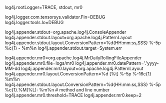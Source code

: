 log4j.rootLogger=TRACE, stdout, mr0

log4j.logger.com.tensorsys.validator.Fin=DEBUG
log4j.logger.tools.Io=DEBUG

log4j.appender.stdout=org.apache.log4j.ConsoleAppender
log4j.appender.stdout.layout=org.apache.log4j.PatternLayout
log4j.appender.stdout.layout.ConversionPattern=%d{HH:mm:ss,SSS} %-5p %c{1} - %m%n
log4j.appender.stdout.target=System.err

log4j.appender.mr0=org.apache.log4j.MrDailyRollingFileAppender
log4j.appender.mr0.file=logs/mr0
log4j.appender.mr0.datePattern='.'yyyy-MM-dd
log4j.appender.mr0.layout=org.apache.log4j.PatternLayout
log4j.appender.mr0.layout.ConversionPattern=%d [%t] %-5p %-16c{1} %m%n
log4j.appender.stdout.layout.ConversionPattern=%d{HH:mm:ss,SSS} %-5p %c{1}.%M(%L): %m%n # method and line number
log4j.appender.mr0.threshold=TRACE
log4j.appender.mr0.keep=2
